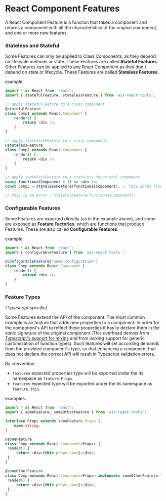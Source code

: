 # React Component Features

A React Component Feature is a function that takes a component and returns a component with all the characteristics of the original component, and one or more new features.

### Stateless and Stateful

Some Features can only be applied to Class Components, as they depend on lifecycle methods or state. These Features are called **Stateful Features**.  
Other Features can be applied to any React Component as they don't depend on state or lifecycle. These Features are called **Stateless Features**.

example:

```ts
import * as React from 'react';
import { statefulFeature, statelessFeature } from 'wix-react-tools';

// apply statefulFeature to a class component
@statefulFeature
class Comp1 extends React.Component {
    render() {
        return <div />;
    }
}

// apply statelessFeature to a class component 
@statelessFeature
class Comp2 extends React.Component {
    render() {
        return <div />;
    }
}

// apply statelessFeature to a stateless functional component
const functionalComponent = () => <div />;
const Comp3 = statelessFeature(functionalComponent); // this works fine

// this is an error : statefulFeature(functionalComponent); 
```

### Configurable Features

Some Features are exported directly (as in the example above), and some are exposed as **Feature Factories**, which are functions that produce Features. These are also called **Configurable Features**.

example:

```ts
import * as React from 'react';
import { configurableFeature } from 'wix-react-tools';

@configurableFeature('some configuration')
class Comp extends React.Component {
    render() {
        return <div />;
    }
}
```

### Feature Types 
*(Typescript specific)*

Some Features extend the API of the component. The most common example is an feature that adds new properties to a component. 
In order for the component's API to reflect these properties it has to declare them in the static signature of the original component 
(This overhead derives from [Typescript's support for mixins](https://www.typescriptlang.org/docs/handbook/mixins.html) and from lacking support for generic customization of function types).
Such features will set according demands from the provided component's type,
so that enhancing a component that does not declare the correct API will result in Typescript validation errors. 

By convention: 
 - `feature`s expected properties type will be exported under the its namespace as `feature.Props`.
 - `feature`s expected type will be exported under the its namespace as `feature.This`.
 
examples:
 
```ts
import * as React from 'react';
import { someFeature, someOtherFeature } from 'wix-react-tools';

interface Props extends someFeature.Props {
    name:string;
}

@someFeature
class Comp extends React.Component<Props> {
 render() {
     return <div>{this.props.name}</div>;
 }
}

@someOtherFeature
class Comp extends React.Component<Props> implements someOtherFeature.This{
 render() {
     return <div>{this.props.name}</div>;
 }
}
```
